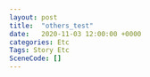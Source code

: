 ```yaml
---
layout: post
title:  "others_test"
date:   2020-11-03 12:00:00 +0000
categories: Etc
Tags: Story Etc
SceneCode: []
---
```

